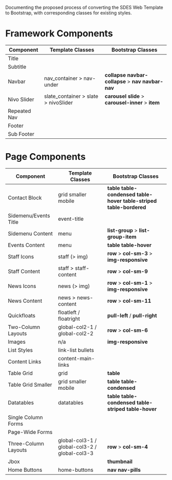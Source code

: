 Documenting the proposed process of converting the SDES Web Template to Bootstrap, with corresponding classes for existing styles.

# Framework Components

<table>
	<thead>
		<th>Component</th>
		<th>Template Classes</th>
		<th>Bootstrap Classes</th>
	</thead>
	<tbody>
		<tr>
			<td>Title</td>
			<td></td>
			<td><b></b></td>
		</tr>
		<tr>
			<td>Subtitle</td>
			<td></td>
			<td><b></b></td>
		</tr>
		<tr>
			<td>Navbar</td>
			<td>nav_container &gt; nav-under</td>
			<td><b>collapse navbar-collapse</b> &gt; <b>nav navbar-nav</b></td>
		</tr>
		<tr>
			<td>Nivo Slider</td>
			<td>slate_container &gt; slate &gt; nivoSlider</td>
			<td><b>carousel slide</b> &gt; <b>carousel-inner</b> &gt; <b>item</b></td>
		</tr>
		<tr>
			<td>Repeated Nav</td>
			<td></td>
			<td><b></b></td>
		</tr>
		<tr>
			<td>Footer</td>
			<td></td>
			<td><b></b></td>
		</tr>
		<tr>
			<td>Sub Footer</td>
			<td></td>
			<td><b></b></td>
		</tr>
	</tbody>
</table>

# Page Components
<table>
	<thead>
		<th>Component</th>
		<th>Template Classes</th>
		<th>Bootstrap Classes</th>
	</thead>
	<tbody>
		<tr>
			<td>Contact Block</td>
			<td>grid smaller mobile</td>
			<td><b>table table-condensed table-hover table-striped table-bordered</b></td>
		</tr>
		<tr>
			<td>Sidemenu/Events Title</td>
			<td>event-title</td>
			<td></td>
		</tr>
		<tr>
			<td>Sidemenu Content</td>
			<td>menu</td>
			<td><b>list-group</b> &gt; <b>list-group-item</b></td>
		</tr>
		<tr>
			<td>Events Content</td>
			<td>menu</td>
			<td><b>table table-hover</b></td>
		</tr>
		<tr>
			<td>Staff Icons</td>
			<td>staff (&gt; img)</td>
			<td><b>row</b> &gt; <b>col-sm-3</b> &gt; <b>img-responsive</b></td>
		</tr>
		<tr>
			<td>Staff Content</td>
			<td>staff &gt; staff-content</td>
			<td><b>row</b> &gt; <b>col-sm-9</b></td>
		</tr>
		<tr>
			<td>News Icons</td>
			<td>news (&gt; img)</td>
			<td><b>row</b> &gt; <b>col-sm-1</b> &gt; <b>img-responsive</b></td>
		</tr>
		<tr>
			<td>News Content</td>
			<td>news &gt; news-content</td>
			<td><b>row</b> &gt; <b>col-sm-11</b></td>
		</tr>
		<tr>
			<td>Quickfloats</td>
			<td>floatleft / floatright</td>
			<td><b>pull-left</b> / <b>pull-right</b></td>
		</tr>
		<tr>
			<td>Two-Column Layouts</td>
			<td>global-col2-1 / global-col2-2</td>
			<td><b>row</b> &gt; <b>col-sm-6</b></td>
		</tr>
		<tr>
			<td>Images</td>
			<td>n/a</td>
			<td><b>img-responsive</b></td>
		</tr>
		<tr>
			<td>List Styles</td>
			<td>link-list bullets</td>
			<td><b></b></td>
		</tr>
		<tr>
			<td>Content Links</td>
			<td>content-main-links</td>
			<td><b></b></td>
		</tr>
		<tr>
			<td>Table Grid</td>
			<td>grid</td>
			<td><b>table</b></td>
		</tr>
		<tr>
			<td>Table Grid Smaller</td>
			<td>grid smaller mobile</td>
			<td><b>table table-condensed</b></td>
		</tr>
		<tr>
			<td>Datatables</td>
			<td>datatables</td>
			<td><b>table table-condensed table-striped table-hover</b></td>
		</tr>
		<tr>
			<td>Single Column Forms</td>
			<td></td>
			<td><b></b></td>
		</tr>
		<tr>
			<td>Page-Wide Forms</td>
			<td></td>
			<td><b></b></td>
		</tr>
		<tr>
			<td>Three-Column Layouts</td>
			<td>global-col3-1 / global-col3-2 / global-col3-3</td>
			<td><b>row</b> &gt; <b>col-sm-4</b></td>
		</tr>
		<tr>
			<td>Jbox</td>
			<td></td>
			<td><b>thumbnail</b></td>
		</tr>
		<tr>
			<td>Home Buttons</td>
			<td>home-buttons</td>
			<td><b>nav nav-pills</b></td>
		</tr>
	</tbody>
</table>
